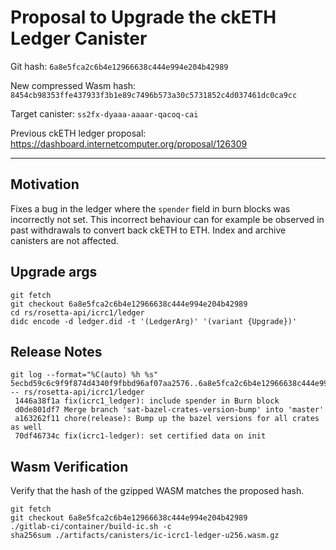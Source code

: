 # Proposal to Upgrade the ckETH Ledger Canister

Git hash: `6a8e5fca2c6b4e12966638c444e994e204b42989`

New compressed Wasm hash: `8454cb98353ffe437933f3b1e89c7496b573a30c5731852c4d037461dc0ca9cc`

Target canister: `ss2fx-dyaaa-aaaar-qacoq-cai`

Previous ckETH ledger proposal: https://dashboard.internetcomputer.org/proposal/126309

---

## Motivation

Fixes a bug in the ledger where the `spender` field in burn blocks was incorrectly not set.
This incorrect behaviour can for example be observed in past withdrawals to convert back ckETH to ETH.
Index and archive canisters are not affected.

## Upgrade args

```
git fetch
git checkout 6a8e5fca2c6b4e12966638c444e994e204b42989
cd rs/rosetta-api/icrc1/ledger
didc encode -d ledger.did -t '(LedgerArg)' '(variant {Upgrade})'
```

## Release Notes

```
git log --format="%C(auto) %h %s" 5ecbd59c6c9f9f874d4340f9fbbd96af07aa2576..6a8e5fca2c6b4e12966638c444e994e204b42989 -- rs/rosetta-api/icrc1/ledger
 1446a38f1a fix(icrc1_ledger): include spender in Burn block
 d0de801df7 Merge branch 'sat-bazel-crates-version-bump' into 'master'
 a163262f11 chore(release): Bump up the bazel versions for all crates as well
 70df46734c fix(icrc1-ledger): set certified data on init
 ```

## Wasm Verification

Verify that the hash of the gzipped WASM matches the proposed hash.

```
git fetch
git checkout 6a8e5fca2c6b4e12966638c444e994e204b42989
./gitlab-ci/container/build-ic.sh -c
sha256sum ./artifacts/canisters/ic-icrc1-ledger-u256.wasm.gz
```
